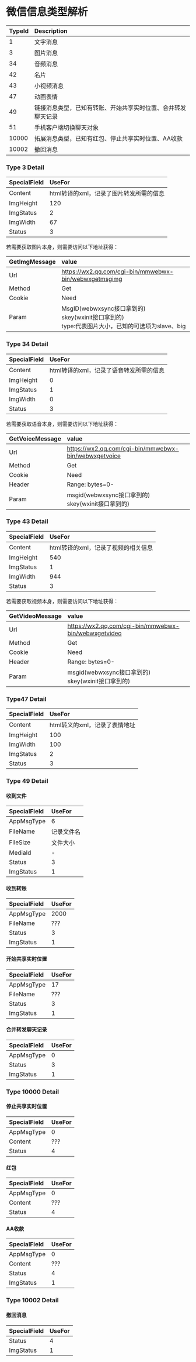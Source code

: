 # 微信信息类型解析

| TypeId | Description                    |
|:-------|:-------------------------------|
| 1      | 文字消息                           |
| 3      | 图片消息                           |
| 34     | 音频消息                           |
| 42     | 名片                             |
| 43     | 小视频消息                          |
| 47     | 动画表情                           |
| 49     | 链接消息类型，已知有转账、开始共享实时位置、合并转发聊天记录 |
| 51     | 手机客户端切换聊天对象                    |
| 10000  | 拓展消息类型，已知有红包、停止共享实时位置、AA收款     |
| 10002  | 撤回消息                           |
 
### Type 3 Detail
| SpecialField | UseFor                  |
|:-------------|:------------------------|
| Content      | html转译的xml，记录了图片转发所需的信息 |
| ImgHeight    | 120                     |
| ImgStatus    | 2                       |
| ImgWidth     | 67                      |
| Status       | 3                       |

若需要获取图片本身，则需要访问以下地址获得：

| GetImgMessage | value                                                                      |
|:--------------|:---------------------------------------------------------------------------|
| Url           | https://wx2.qq.com/cgi-bin/mmwebwx-bin/webwxgetmsgimg                      |
| Method        | Get                                                                        |
| Cookie        | Need                                                                       |
| Param         | MsgID(webwxsync接口拿到的)<br>skey(wxinit接口拿到的)<br>type:代表图片大小，已知的可选项为slave、big |

### Type 34 Detail
| SpecialField | UseFor                  |
|:-------------|:------------------------|
| Content      | html转译的xml，记录了语音转发所需的信息 |
| ImgHeight    | 0                       |
| ImgStatus    | 1                       |
| ImgWidth     | 0                       |
| Status       | 3                       |

若需要获取语音本身，则需要访问以下地址获得：

| GetVoiceMessage | value                                                |
|:----------------|:-----------------------------------------------------|
| Url             | https://wx2.qq.com/cgi-bin/mmwebwx-bin/webwxgetvoice |
| Method          | Get                                                  |
| Cookie          | Need                                                 |
| Header          | Range: bytes=0-                                      |
| Param           | msgid(webwxsync接口拿到的)<br>skey(wxinit接口拿到的)           |

### Type 43 Detail
| SpecialField | UseFor                |
|:-------------|:----------------------|
| Content      | html转译的xml，记录了视频的相关信息 |
| ImgHeight    | 540                   |
| ImgStatus    | 1                     |
| ImgWidth     | 944                   |
| Status       | 3                     |

若需要获取视频本身，则需要访问以下地址获得：

| GetVideoMessage | value                                                |
|:----------------|:-----------------------------------------------------|
| Url             | https://wx2.qq.com/cgi-bin/mmwebwx-bin/webwxgetvideo |
| Method          | Get                                                  |
| Cookie          | Need                                                 |
| Header          | Range: bytes=0-                                      |
| Param           | msgid(webwxsync接口拿到的)<br>skey(wxinit接口拿到的)           |

### Type47 Detail
| SpecialField | UseFor             |
|:-------------|:-------------------|
| Content      | html转义的xml，记录了表情地址 |
| ImgHeight    | 100                |
| ImgWidth     | 100                |
| ImgStatus    | 2                  |
| Status       | 3                  |

### Type 49 Detail

#### 收到文件
| SpecialField | UseFor |
|:-------------|:-------|
| AppMsgType   | 6      |
| FileName     | 记录文件名  |
| FileSize     | 文件大小   |
| MediaId      | -      |
| Status       | 3      |
| ImgStatus    | 1      |

#### 收到转账
| SpecialField | UseFor |
|:-------------|:-------|
| AppMsgType   | 2000   |
| FileName     | ???    |
| Status       | 3      |
| ImgStatus    | 1      |

#### 开始共享实时位置
| SpecialField | UseFor |
|:-------------|:-------|
| AppMsgType   | 17     |
| FileName     | ???    |
| Status       | 3      |
| ImgStatus    | 1      |

#### 合并转发聊天记录
| SpecialField | UseFor |
|:-------------|:-------|
| AppMsgType   | 0      |
| Status       | 3      |
| ImgStatus    | 1      |


### Type 10000 Detail

#### 停止共享实时位置
| SpecialField | UseFor |
|:-------------|:-------|
| AppMsgType   | 0      |
| Content      | ???    |
| Status       | 4      |

#### 红包
| SpecialField | UseFor |
|:-------------|:-------|
| AppMsgType   | 0      |
| Content      | ???    |
| Status       | 4      |

#### AA收款
| SpecialField | UseFor |
|:-------------|:-------|
| AppMsgType   | 0      |
| Content      | ???    |
| Status       | 4      |
| ImgStatus    | 1      |

### Type 10002 Detail
#### 撤回消息
| SpecialField | UseFor |
|:-------------|:-------|
| Status       | 4      |
| ImgStatus    | 1      |

